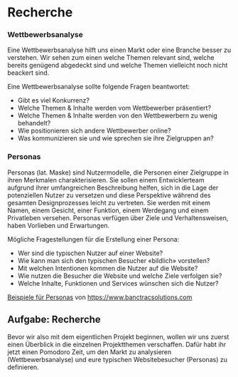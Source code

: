 # Recherche

### Wettbewerbsanalyse
Eine Wettbewerbsanalyse hilft uns einen Markt oder eine Branche besser zu verstehen. Wir sehen zum einen welche Themen relevant sind, welche bereits genügend abgedeckt sind und welche Themen vielleicht noch nicht beackert sind.

Eine Wettbewerbsanalyse sollte folgende Fragen beantwortet:

* Gibt es viel Konkurrenz?
* Welche Themen & Inhalte werden vom Wettbewerber präsentiert?
* Welche Themen & Inhalte werden von den Wettbewerbern zu wenig behandelt?
* Wie positionieren sich andere Wettbewerber online?
* Was kommunizieren sie und wie sprechen sie ihre Zielgruppen an?

### Personas
Personas (lat. Maske) sind Nutzermodelle, die Personen einer Zielgruppe in ihren Merkmalen charakterisieren. Sie sollen einem Entwicklerteam aufgrund ihrer umfangreichen Beschreibung helfen, sich in die Lage der potenziellen Nutzer zu versetzen und diese Perspektive während des gesamten Designprozesses leicht zu vertreten. Sie werden mit einem Namen, einem Gesicht, einer Funktion, einem Werdegang und einem Privatleben versehen. Personas verfügen über Ziele und Verhaltensweisen, haben Vorlieben und Erwartungen.

Mögliche Fragestellungen für die Erstellung einer Persona:

* Wer sind die typischen Nutzer auf einer Website?
* Wie kann man sich den typischen Besucher «bildlich» vorstellen?
* Mit welchen Intentionen kommen die Nutzer auf die Website?
* Wie nutzen die Besucher die Website und welche Ziele verfolgen sie?
* Welche Inhalte, Funktionen und Services wünschen sich die Nutzer?

[Beispiele für Personas](src/persona.png) von https://www.banctracsolutions.com

## Aufgabe: Recherche
Bevor wir also mit dem eigentlichen Projekt beginnen, wollen wir uns zuerst einen Überblick in die einzelnen Projektthemen verschaffen. Dafür habt ihr jetzt einen Pomodoro Zeit, um den Markt zu analysieren (Wettbewerbsanalyse) und eure typischen Websitebesucher (Personas) zu definieren.
